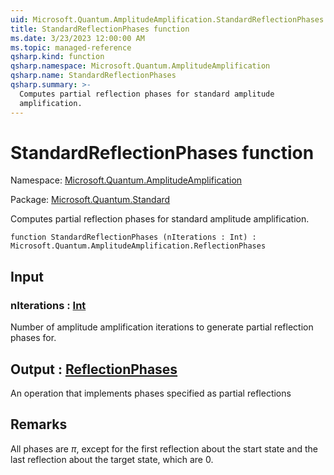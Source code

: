 ```yaml
---
uid: Microsoft.Quantum.AmplitudeAmplification.StandardReflectionPhases
title: StandardReflectionPhases function
ms.date: 3/23/2023 12:00:00 AM
ms.topic: managed-reference
qsharp.kind: function
qsharp.namespace: Microsoft.Quantum.AmplitudeAmplification
qsharp.name: StandardReflectionPhases
qsharp.summary: >-
  Computes partial reflection phases for standard amplitude
  amplification.
---
```


# StandardReflectionPhases function

Namespace: [Microsoft.Quantum.AmplitudeAmplification](xref:Microsoft.Quantum.AmplitudeAmplification)

Package: [Microsoft.Quantum.Standard](https://nuget.org/packages/Microsoft.Quantum.Standard)


Computes partial reflection phases for standard amplitudeamplification.

```qsharp
function StandardReflectionPhases (nIterations : Int) : Microsoft.Quantum.AmplitudeAmplification.ReflectionPhases
```


## Input

### nIterations : [Int](xref:microsoft.quantum.qsharp.valueliterals#int-literals)

Number of amplitude amplification iterations to generate partialreflection phases for.



## Output : [ReflectionPhases](xref:Microsoft.Quantum.AmplitudeAmplification.ReflectionPhases)

An operation that implements phases specified as partial reflections

## Remarks

All phases are $\pi$, except for the first reflection about the startstate and the last reflection about the target state, which are $0$.
